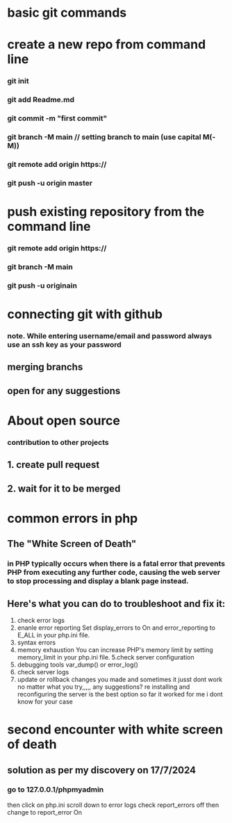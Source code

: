 # basic git commands

#  create a new repo from command line


### git init
### git add Readme.md 
### git commit -m "first commit"
### git branch -M main // setting branch to main (use capital M(-M))
### git remote add origin https://
### git push -u origin master

# push existing repository from the command line

### git remote add origin https://
### git branch -M main
### git push -u originain
# connecting git with github
### note. While entering username/email and password always use an ssh key as your password

## merging branchs
## open for any suggestions
# About open source
### contribution to other projects
## 1. create pull request
## 2. wait for it to be merged 

# common errors in php
## The "White Screen of Death"
### in PHP typically occurs when there is a fatal error that prevents PHP from executing any further code, causing the web server to stop processing and display a blank page instead.
## Here's what you can do to troubleshoot and fix it:
1. check error logs
2. enanle error reporting
Set display_errors to On and error_reporting to E_ALL in your php.ini file.
3. syntax errors
4. memory exhaustion
You can increase PHP's memory limit by setting memory_limit in your php.ini file.
5.check server configuration
6. debugging tools
var_dump() or error_log()
7. check server logs
8. update or rollback changes you made
and sometimes it jusst dont work no matter what you try,,,,, any suggestions?
re installing and reconfiguring the server is the best option so far it worked for me i dont know for your case

# second encounter with white screen of death
## solution as per my discovery on 17/7/2024
### go to 127.0.0.1/phpmyadmin
then click on php.ini
scroll down to error logs
check report_errors off
then change to 
report_error On
